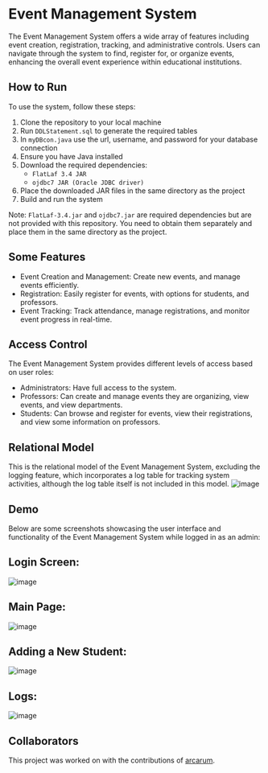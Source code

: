 # Event Management System

The Event Management System offers a wide array of features including event creation, registration, tracking, and administrative controls. Users can navigate through the system to find, register for, or organize events, enhancing the overall event experience within educational institutions.

## How to Run
To use the system, follow these steps:
1) Clone the repository to your local machine
2) Run `DDLStatement.sql` to generate the required tables
3) In `myDBcon.java` use the url, username, and password for your database connection
4) Ensure you have Java installed
5) Download the required dependencies:
     - `FlatLaf 3.4 JAR`
     - `ojdbc7 JAR (Oracle JDBC driver)`
6) Place the downloaded JAR files in the same directory as the project
7) Build and run the system

Note: `FlatLaf-3.4.jar` and `ojdbc7.jar` are required dependencies but are not provided with this repository. You need to obtain them separately and place them in the same directory as the project.

## Some Features
- Event Creation and Management: Create new events, and manage events efficiently.
- Registration: Easily register for events, with options for students, and professors.
- Event Tracking: Track attendance, manage registrations, and monitor event progress in real-time.

## Access Control
The Event Management System provides different levels of access based on user roles:
- Administrators: Have full access to the system.
- Professors: Can create and manage events they are organizing, view events, and view departments.
- Students: Can browse and register for events, view their registrations, and view some information on professors.

## Relational Model
This is the relational model of the Event Management System, excluding the logging feature, which incorporates a log table for tracking system activities, although the log table itself is not included in this model.
![image](https://github.com/arcarum/event-management-system/assets/134963929/d97cfd8d-073d-4b15-9136-dffc3d820370)

## Demo
Below are some screenshots showcasing the user interface and functionality of the Event Management System while logged in as an admin:

## Login Screen:
![image](https://github.com/arcarum/event-management-system/assets/134963929/3339aa5e-0688-40b8-b16d-1ff7e3ca96af)

## Main Page:
![image](https://github.com/arcarum/event-management-system/assets/134963929/a8272fd8-b6ef-4aca-a1b9-a1abd310f1ab)

## Adding a New Student:
![image](https://github.com/arcarum/event-management-system/assets/134963929/8adc16b7-ae21-4d6c-ae0b-f04498ae3cd6)

## Logs:
![image](https://github.com/arcarum/event-management-system/assets/134963929/0645fe5d-51a5-4f66-be5a-fc685fb059d2)

## Collaborators
This project was worked on with the contributions of [arcarum](https://github.com/arcarum).
